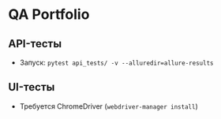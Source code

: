 # QA Portfolio
## API-тесты
- Запуск: `pytest api_tests/ -v --alluredir=allure-results`
## UI-тесты
- Требуется ChromeDriver (`webdriver-manager install`)